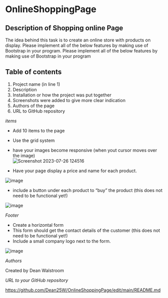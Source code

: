 # OnlineShoppingPage

## Description of Shopping online Page
 The idea behind this task is to create an online store with products on display. Please implement all
 of the below features by making use of Bootstrap in your program. Please implement all
 of the below features by making use of Bootstrap in your program

 ## Table of contents 
1. Project name (in line 1)
2.  Description
3.  Installation or how the project was put together
4.  Screenshots were added to give more clear indication
5.  Authors of the page 
6.  URL to GitHub repository


 
 *items*
 
 * Add 10 items to the page
 * Use the grid system
 * have your images become responsive (when yout cursor moves over the image)  
![Screenshot 2023-07-26 124516](https://github.com/Dean25W/OnlineShoppingPage/assets/139820372/6ae983d2-5fbc-4a39-b0b0-b2cda0873743)

  * Have your page display a price and name for each product.


![image](https://github.com/Dean25W/OnlineShoppingPage/assets/139820372/8eb6a6b7-308d-4cae-b6cd-a04a2ca61b72)

  * include a button under each product to “buy” the product (this does
    not need to be functional yet!)

    
![image](https://github.com/Dean25W/OnlineShoppingPage/assets/139820372/ce7a0c3e-817c-4510-b27a-d9ed201c4809)


*Footer*


  * Create a horizontal form
  *  This form should get the contact details of the customer (this does
    not need to be functional yet!)
  *  Include a small company logo next to the form.

![image](https://github.com/Dean25W/OnlineShoppingPage/assets/139820372/873c42cf-48b7-421b-bde2-4f61fecdf79f)

*Authors*

Created by Dean Walstroom


*URL to your GitHub repository*

https://github.com/Dean25W/OnlineShoppingPage/edit/main/README.md
